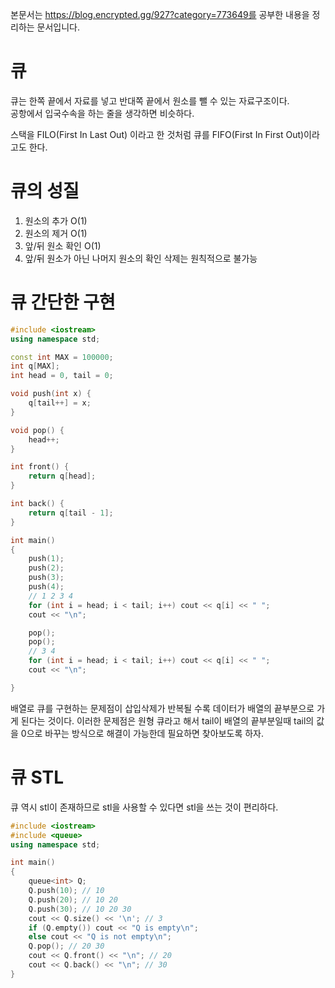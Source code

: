본문서는 https://blog.encrypted.gg/927?category=773649를 공부한 내용을 정리하는 문서입니다.

# 큐

큐는 한쪽 끝에서 자료를 넣고 반대쪽 끝에서 원소를 뺄 수 있는 자료구조이다.  
공항에서 입국수속을 하는 줄을 생각하면 비슷하다.

스택을 FILO(First In Last Out) 이라고 한 것처럼 큐를 FIFO(First In First Out)이라고도 한다.

# 큐의 성질

1. 원소의 추가 O(1)
1. 원소의 제거 O(1)
1. 앞/뒤 원소 확인 O(1)
1. 앞/뒤 원소가 아닌 나머지 원소의 확인 삭제는 원칙적으로 불가능

# 큐 간단한 구현

```c++
#include <iostream>
using namespace std;

const int MAX = 100000;
int q[MAX];
int head = 0, tail = 0;

void push(int x) {
	q[tail++] = x;
}

void pop() {
	head++;
}

int front() {
	return q[head];
}

int back() {
	return q[tail - 1];
}

int main()
{
	push(1);
	push(2);
	push(3);
	push(4);
	// 1 2 3 4
	for (int i = head; i < tail; i++) cout << q[i] << " ";
	cout << "\n";

	pop();
	pop();
	// 3 4
	for (int i = head; i < tail; i++) cout << q[i] << " ";
	cout << "\n";

}

```

배열로 큐를 구현하는 문제점이 삽입삭제가 반복될 수록 데이터가 배열의 끝부분으로 가게 된다는 것이다. 이러한 문제점은 원형 큐라고 해서 tail이 배열의 끝부분일때 tail의 값을 0으로 바꾸는 방식으로 해결이 가능한데 필요하면 찾아보도록 하자.

# 큐 STL

큐 역시 stl이 존재하므로 stl을 사용할 수 있다면 stl을 쓰는 것이 편리하다.

```c++
#include <iostream>
#include <queue>
using namespace std;

int main()
{
	queue<int> Q;
	Q.push(10); // 10
	Q.push(20); // 10 20
	Q.push(30); // 10 20 30
	cout << Q.size() << '\n'; // 3
	if (Q.empty()) cout << "Q is empty\n";
	else cout << "Q is not empty\n";
	Q.pop(); // 20 30
	cout << Q.front() << "\n"; // 20
	cout << Q.back() << "\n"; // 30
}
```
